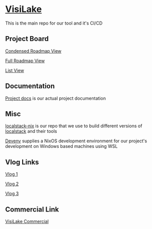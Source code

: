 # [VisiLake](https://github.com/nardoring/visilake)

This is the main repo for our tool and it's CI/CD

## Project Board

[Condensed Roadmap View](https://github.com/orgs/nardoring/projects/2/views/4)

[Full Roadmap View](https://github.com/orgs/nardoring/projects/2/views/1)

[List View](https://github.com/orgs/nardoring/projects/2/views/2)

## Documentation

[Project docs](https://github.com/nardoring/project-docs) is our actual project documentation

## Misc

[localstack-nix](https://github.com/nardoring/localstack-nix) is our repo that we use to build different versions of [localstack](https://www.localstack.cloud/) and their tools

[Devenv](https://github.com/nardoring/devenv) supplies a NixOS development environment for our project's development on Windows based machines using WSL

## Vlog Links

[Vlog 1](https://www.youtube.com/watch?v=7nDzDu6BBG4)

[Vlog 2](https://www.youtube.com/watch?v=MLWCTh9qXiw)

[Vlog 3](https://www.youtube.com/watch?v=0sGq36SXuCU)

## Commercial Link

[VisiLake Commercial](https://www.youtube.com/watch?v=4NRRnoouLXQ)
